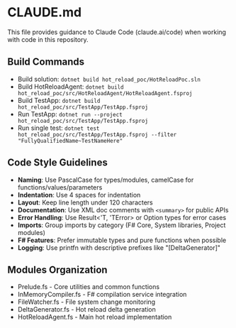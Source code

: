 # CLAUDE.md

This file provides guidance to Claude Code (claude.ai/code) when working with code in this repository.

## Build Commands
- Build solution: `dotnet build hot_reload_poc/HotReloadPoc.sln`
- Build HotReloadAgent: `dotnet build hot_reload_poc/src/HotReloadAgent/HotReloadAgent.fsproj`
- Build TestApp: `dotnet build hot_reload_poc/src/TestApp/TestApp.fsproj`
- Run TestApp: `dotnet run --project hot_reload_poc/src/TestApp/TestApp.fsproj`
- Run single test: `dotnet test hot_reload_poc/src/TestApp/TestApp.fsproj --filter "FullyQualifiedName~TestNameHere"`

## Code Style Guidelines
- **Naming**: Use PascalCase for types/modules, camelCase for functions/values/parameters
- **Indentation**: Use 4 spaces for indentation
- **Layout**: Keep line length under 120 characters
- **Documentation**: Use XML doc comments with `<summary>` for public APIs
- **Error Handling**: Use Result<'T, 'TError> or Option types for error cases
- **Imports**: Group imports by category (F# Core, System libraries, Project modules)
- **F# Features**: Prefer immutable types and pure functions when possible
- **Logging**: Use printfn with descriptive prefixes like "[DeltaGenerator]"

## Modules Organization
- Prelude.fs - Core utilities and common functions
- InMemoryCompiler.fs - F# compilation service integration
- FileWatcher.fs - File system change monitoring
- DeltaGenerator.fs - Hot reload delta generation
- HotReloadAgent.fs - Main hot reload implementation